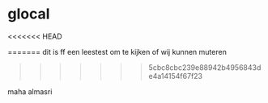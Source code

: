 # glocal
<<<<<<< HEAD

=======
dit is ff een leestest om te kijken of wij kunnen muteren
>>>>>>> 5cbc8cbc239e88942b4956843de4a14154f67f23

maha almasri
